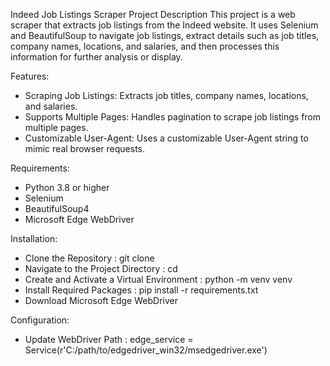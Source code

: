 Indeed Job Listings Scraper
Project Description
This project is a web scraper that extracts job listings from the Indeed website. It uses Selenium and BeautifulSoup to navigate job listings, extract details such as job titles, company names, locations, and salaries, and then processes this information for further analysis or display.

Features:

- Scraping Job Listings: Extracts job titles, company names, locations, and salaries.
- Supports Multiple Pages: Handles pagination to scrape job listings from multiple pages.
- Customizable User-Agent: Uses a customizable User-Agent string to mimic real browser requests.
 
Requirements:

- Python 3.8 or higher
- Selenium
- BeautifulSoup4
- Microsoft Edge WebDriver

Installation:

- Clone the Repository : git clone <repository-url>
- Navigate to the Project Directory : cd <project-directory>
- Create and Activate a Virtual Environment : python -m venv venv
- Install Required Packages : pip install -r requirements.txt
- Download Microsoft Edge WebDriver


Configuration:

- Update WebDriver Path : edge_service = Service(r'C:/path/to/edgedriver_win32/msedgedriver.exe')
  
